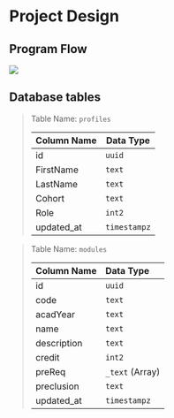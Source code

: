 # Project Design

## Program Flow
<img src="https://docs.google.com/drawings/d/e/2PACX-1vQamgQyQ7oZyEviaxv7FyfYWDPkXb1y1xG97Mu0VX3bFAPHFyPpA9eYhw9D_LpexOsuIqnteNDkxnor/pub?w=960&amp;h=720">

## Database tables

> Table Name: `profiles`
> 
> | Column Name | Data Type |
> | --- | --- |
> | id | `uuid` |
> | FirstName | `text` |
> | LastName | `text` |
> | Cohort | `text` |
> | Role | `int2` |
> | updated_at | `timestampz` |

> Table Name: `modules`
> 
> | Column Name | Data Type       |
> |:------------|:----------------|
> | id          | `uuid`          |
> | code        | `text`          |
> | acadYear    | `text`          |
> | name        | `text`          |
> | description | `text`          |
> | credit      | `int2`          |
> | preReq      | `_text` (Array) |
> | preclusion  | `text`          |
> | updated_at  | `timestampz`    |
